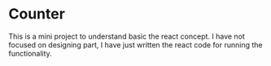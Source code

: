# Counter
This is a mini project to understand basic the react concept.
I have not focused on designing part, I have just written the react code for running the functionality.
